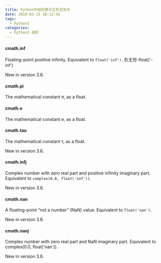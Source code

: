 ```yaml
---
title: Python中如何表示正负无穷大
date: 2019-03-15 16:12:43
tags:
  - Python3
categories:
  - Python3 进阶
---
```


#### cmath.inf
Floating-point positive infinity. Equivalent to `float('inf')`.
负无穷-float('-inf')

New in version 3.6.

<!-- more -->
#### cmath.pi
The mathematical constant π, as a float.

#### cmath.e
The mathematical constant e, as a float.

#### cmath.tau
The mathematical constant τ, as a float.

New in version 3.6.

#### cmath.infj
Complex number with zero real part and positive infinity imaginary part. Equivalent to `complex(0.0, float('inf'))`.

New in version 3.6.

#### cmath.nan
A floating-point “not a number” (NaN) value. Equivalent to `float('nan')`.

New in version 3.6.

#### cmath.nanj
Complex number with zero real part and NaN imaginary part. Equivalent to complex(0.0, float('nan')).

New in version 3.6.
